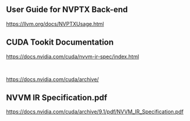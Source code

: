 ## User Guide for NVPTX Back-end

https://llvm.org/docs/NVPTXUsage.html







## CUDA Tookit Documentation

https://docs.nvidia.com/cuda/nvvm-ir-spec/index.html





​                

https://docs.nvidia.com/cuda/archive/

## NVVM IR Specification.pdf

https://docs.nvidia.com/cuda/archive/9.1/pdf/NVVM_IR_Specification.pdf

